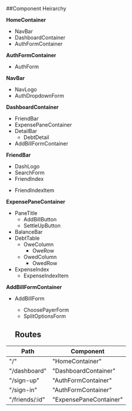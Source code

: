 ##Component Heirarchy

**HomeContainer**
- NavBar
- DashboardContainer
- AuthFormContainer

**AuthFormContainer**
- AuthForm

**NavBar**
- NavLogo
- AuthDropdownForm

**DashboardContainer**
- FriendBar
- ExpensePaneContainer
- DetailBar
  * DebtDetail
- AddBillFormContainer

**FriendBar**
- DashLogo
- SearchForm
- FriendIndex
 * FriendIndexItem

**ExpensePaneContainer**
- PaneTitle
  * AddBillButton
  * SettleUpButton
- BalanceBar
- DebtTable
  * OweColumn
    + OweRow
  * OwedColumn
    + OwedRow
- ExpenseIndex
  * ExpenseIndexItem

**AddBillFormContainer**
- AddBillForm
  * ChoosePayerForm
  * SplitOptionsForm

  ## Routes

|Path   | Component   |
|-------|-------------|
| "/" | "HomeContainer" |
| "/dashboard" | "DashboardContainer" |
| "/sign-up" | "AuthFormContainer" |
| "/sign-in" | "AuthFormContainer" |
| "/friends/:id" | "ExpensePaneContainer" |
